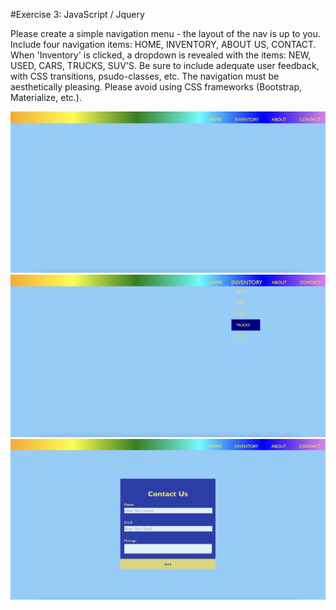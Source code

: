 #Exercise 3: JavaScript / Jquery 

Please create a simple navigation menu - the layout of the nav is up to you. Include four navigation items: HOME, INVENTORY, ABOUT US, CONTACT. When 'Inventory' is clicked, a dropdown is revealed with the items: NEW, USED, CARS, TRUCKS, SUV'S. Be sure to include adequate user feedback, with CSS transitions, psudo-classes, etc. The navigation must be aesthetically pleasing. Please avoid using CSS frameworks (Bootstrap, Materialize, etc.). 


![Screenshot](screenshot1.png)
![Screenshot](screenshot2.png)
![Screenshot](screenshot3.png)